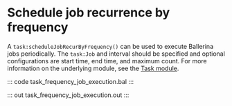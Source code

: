 # Schedule job recurrence by frequency

A  `task:scheduleJobRecurByFrequency()` can be used to execute Ballerina jobs periodically.
The `task:Job` and interval should be specified and optional configurations are start time,
end time, and maximum count.
For more information on the underlying module, 
see the [Task module](https://lib.ballerina.io/ballerina/task/latest/).

::: code task_frequency_job_execution.bal :::

::: out task_frequency_job_execution.out :::
